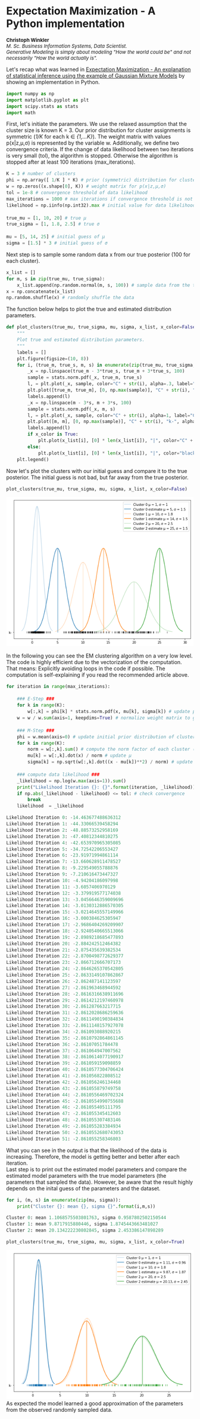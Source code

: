 <h1>Expectation Maximization - A Python implementation</h1>
<p align="left" style="font-size:13px;"><b>Christoph Winkler</b><br>
<i>M. Sc. Business Information Systems, Data Scientist.<br>
Generative Modeling is simply about modeling "How the world could be" and not necessarily "How the world actually is".</i></p>

Let's recap what was learned in <a href="https://chriswi93.github.io/Expectation-Maximization-An-explanation-of-statistical-inference-using-the-example-of-GMMs/">Expectation Maximization - An explanation of statistical inference using the example of Gaussian Mixture Models</a> by showing an implementation in Python.

```python
import numpy as np
import matplotlib.pyplot as plt
import scipy.stats as stats
import math
```

First, let's initiate the parameters. We use the relaxed assumption that the cluster size is known K = 3. Our prior distribution for cluster assignments is symmetric (<i>1/K</i> for each k &isin; <i>{1,...K}</i>). The weight matrix with values p(x|z,&mu;,&sigma;) is represented by the variable w. Additionally, we define two convergence criteria. If the change of data likelihood between two iterations is very small (tol), the algorithm is stopped. Otherwise the algorithm is stopped after at least 100 iterations (max_iterations).
```python
K = 3 # number of clusters
phi = np.array([ 1/K ] * K) # prior (symmetric) distribution for cluster assignment
w = np.zeros((x.shape[0], K)) # weight matrix for p(x|z,μ,σ)
tol = 1e-8 # convergence threshold of data likelihood
max_iterations = 1000 # max iterations if convergence threshold is not met
likelihood = np.iinfo(np.int32).max # initial value for data likelihood

true_mu = [1, 10, 20] # true μ
true_sigma = [1, 1.8, 2.5] # true σ

mu = [5, 14, 25] # initial guess of μ
sigma = [1.5] * 3 # initial guess of σ
```

Next step is to sample some random data x from our true posterior (100 for each cluster).
```python
x_list = []
for m, s in zip(true_mu, true_sigma):
    x_list.append(np.random.normal(m, s, 100)) # sample data from the true posterior
x = np.concatenate(x_list)
np.random.shuffle(x) # randomly shuffle the data
```

The function below helps to plot the true and estimated distribution parameters.
```python
def plot_clusters(true_mu, true_sigma, mu, sigma, x_list, x_color=False):
    """
    Plot true and estimated distribution parameters.
    """
    labels = []
    plt.figure(figsize=(10, 8))
    for i, (true_m, true_s, m, s) in enumerate(zip(true_mu, true_sigma, mu, sigma)):
        _x = np.linspace(true_m - 3*true_s, true_m + 3*true_s, 100)
        sample = stats.norm.pdf(_x, true_m, true_s)
        l, = plt.plot(_x, sample, color="C" + str(i), alpha=.3, label="Cluster {} μ = {}, σ = {}".format(i, round(true_m, 2), round(true_s, 2)))
        plt.plot([true_m, true_m], [0, np.max(sample)], "C" + str(i), "k-", alpha=.3, lw=1)
        labels.append(l)
        _x = np.linspace(m - 3*s, m + 3*s, 100)
        sample = stats.norm.pdf(_x, m, s)
        l, = plt.plot(_x, sample, color="C" + str(i), alpha=1, label="Cluster {} estimate μ = {}, σ = {}".format(i, round(m, 2), round(s, 2)))
        plt.plot([m, m], [0, np.max(sample)], "C" + str(i), "k-", alpha=1, lw=1)
        labels.append(l)
        if x_color is True:
            plt.plot(x_list[i], [0] * len(x_list[i]), "|", color="C" + str(i))
        else:
            plt.plot(x_list[i], [0] * len(x_list[i]), "|", color="black", alpha=.8)
    plt.legend()
```
Now let's plot the clusters with our initial guess and compare it to the true posterior. The initial guess is not bad, but far away from the true posterior.
```python
plot_clusters(true_mu, true_sigma, mu, sigma, x_list, x_color=False)
```
<img src="initial_guess.png"/>

In the following you can see the EM clustering algorithm on a very low level. The code is highly efficient due to the vectorization of the computation. That means: Explicitly avoiding loops in the code if possible. The computation is self-explaining if you read the recommended article above.
```python
for iteration in range(max_iterations):
    
    ### E-Step ###
    for k in range(K):
        w[:,k] = phi[k] * stats.norm.pdf(x, mu[k], sigma[k]) # update p(x|z,μ,σ)
    w = w / w.sum(axis=1, keepdims=True) # normalize weight matrix to get probability values
    
    ### M-Step ###
    phi = w.mean(axis=0) # update initial prior distribution of cluster assignment
    for k in range(K):
        norm = w[:,k].sum() # compute the norm factor of each cluster (pseudo count of assignments based on weight matrix)
        mu[k] = w[:,k].dot(x) / norm # update μ
        sigma[k] = np.sqrt(w[:,k].dot((x - mu[k])**2) / norm) # update σ
        
    ### compute data likelihood ###
    _likelihood = np.log(w.max(axis=1)).sum()
    print("Likelihood Iteration {}: {}".format(iteration, _likelihood))
    if np.abs(_likelihood - likelihood) <= tol: # check convergence
        break
    likelihood  = _likelihood
```
```python
Likelihood Iteration 0: -14.463677488636312
Likelihood Iteration 1: -44.33066539458294
Likelihood Iteration 2: -48.88573252958169
Likelihood Iteration 3: -47.40812344810275
Likelihood Iteration 4: -42.653970965305085
Likelihood Iteration 5: -34.72542206553427
Likelihood Iteration 6: -23.91971994861114
Likelihood Iteration 7: -13.660628911478527
Likelihood Iteration 8: -9.229549055788876
Likelihood Iteration 9: -7.210616473447327
Likelihood Iteration 10: -4.94204186097998
Likelihood Iteration 11: -3.6057406970129
Likelihood Iteration 12: -3.379919577174038
Likelihood Iteration 13: -3.0456646359009696
Likelihood Iteration 14: -3.0130312886570305
Likelihood Iteration 15: -3.0214645557149966
Likelihood Iteration 16: -3.000384625305947
Likelihood Iteration 17: -2.9686404269209907
Likelihood Iteration 18: -2.9240540665513066
Likelihood Iteration 19: -2.8989218685477893
Likelihood Iteration 20: -2.884242512464382
Likelihood Iteration 21: -2.875435639382534
Likelihood Iteration 22: -2.8700498772629377
Likelihood Iteration 23: -2.866712666707173
Likelihood Iteration 24: -2.8646265370542805
Likelihood Iteration 25: -2.8633149107862867
Likelihood Iteration 26: -2.862487141123597
Likelihood Iteration 27: -2.861963468944592
Likelihood Iteration 28: -2.8616316638911696
Likelihood Iteration 29: -2.8614212197460978
Likelihood Iteration 30: -2.861287663217715
Likelihood Iteration 31: -2.8612028686259636
Likelihood Iteration 32: -2.8611490190384834
Likelihood Iteration 33: -2.8611148157927078
Likelihood Iteration 34: -2.861093088920215
Likelihood Iteration 35: -2.8610792864861145
Likelihood Iteration 36: -2.86107051784478
Likelihood Iteration 37: -2.861064947007562
Likelihood Iteration 38: -2.8610614077190917
Likelihood Iteration 39: -2.861059159098859
Likelihood Iteration 40: -2.8610577304706424
Likelihood Iteration 41: -2.861056822808512
Likelihood Iteration 42: -2.861056246134468
Likelihood Iteration 43: -2.861055879749758
Likelihood Iteration 44: -2.8610556469702324
Likelihood Iteration 45: -2.8610554990755688
Likelihood Iteration 46: -2.861055405111795
Likelihood Iteration 47: -2.861055345412603
Likelihood Iteration 48: -2.861055307483146
Likelihood Iteration 49: -2.861055283384934
Likelihood Iteration 50: -2.8610552680743053
Likelihood Iteration 51: -2.861055258346803
```

What you can see in the output is that the likelihood of the data is increasing. Therefore, the model is getting better and better after each iteration.<br> 
Last step is to print out the estimated model parameters and compare the estimated model parameters with the true model parameters (the parameters that sampled the data). However, be aware that the result highly depends on the inital guess of the parameters and the dataset. 
```python
for i, (m, s) in enumerate(zip(mu, sigma)):
    print("Cluster {}: mean {}, sigma {}".format(i,m,s))
```
```python
Cluster 0: mean 1.1068575503801763, sigma 0.9587802502150544
Cluster 1: mean 9.8717915880446, sigma 1.8745443663481027
Cluster 2: mean 20.134222230802845, sigma 2.453386147898289
```
```python
plot_clusters(true_mu, true_sigma, mu, sigma, x_list, x_color=True)
```
<img src="estimate.png"/>
<br>
As expected the model learned a good approximation of the parameters from the observed randomly sampled data.
